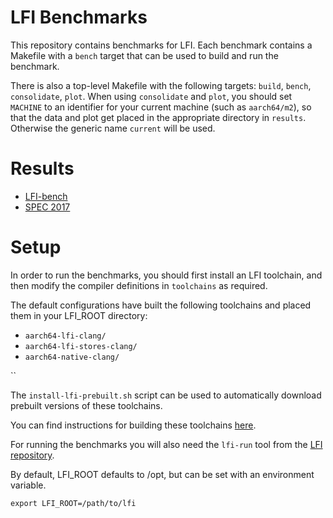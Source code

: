 # LFI Benchmarks

This repository contains benchmarks for LFI. Each benchmark contains a Makefile
with a `bench` target that can be used to build and run the benchmark.

There is also a top-level Makefile with the following targets: `build`,
`bench`, `consolidate`, `plot`. When using `consolidate` and `plot`, you should
set `MACHINE` to an identifier for your current machine (such as `aarch64/m2`),
so that the data and plot get placed in the appropriate directory in `results`.
Otherwise the generic name `current` will be used.

# Results

* [LFI-bench](./results)
* [SPEC 2017](./spec2017)


# Setup

In order to run the benchmarks, you should first install an LFI toolchain, and
then modify the compiler definitions in `toolchains` as required. 


The default configurations have built the following toolchains and placed them
in your LFI_ROOT directory:

* `aarch64-lfi-clang/`
* `aarch64-lfi-stores-clang/`
* `aarch64-native-clang/`

``

The `install-lfi-prebuilt.sh` script can be used to automatically download
prebuilt versions of these toolchains.

You can find instructions for building these toolchains
[here](https://github.com/zyedidia/lfi-llvm-toolchain).

For running the benchmarks you will also need the `lfi-run` tool from the [LFI
repository](https://github.com/zyedidia/lfi).

By default, LFI_ROOT defaults to /opt, but can be set with an environment
variable.
```
export LFI_ROOT=/path/to/lfi
```


